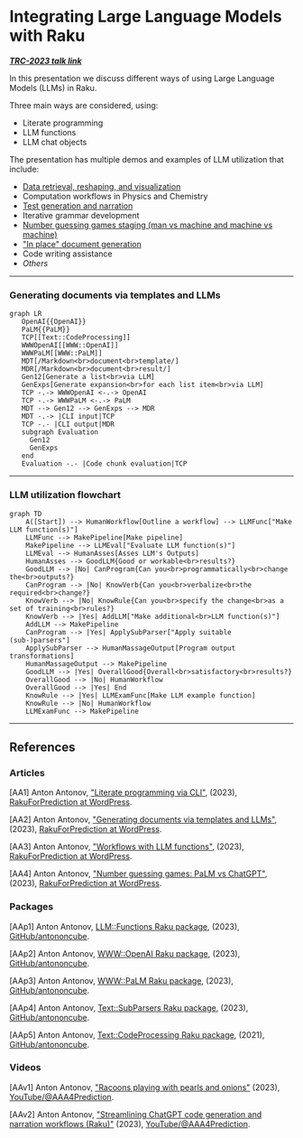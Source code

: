 
# Integrating Large Language Models with Raku

***[TRC-2023 talk link](https://conf.raku.org/talk/194)***

In this presentation we discuss different ways of using Large Language Models (LLMs) in Raku.

Three main ways are considered, using: 
- Literate programming
- LLM functions
- LLM chat objects

The presentation has multiple demos and examples of LLM utilization that include:
- [Data retrieval, reshaping, and visualization](https://rakuforprediction.wordpress.com/2023/08/01/workflows-with-llm-functions/)
- Computation workflows in Physics and Chemistry
- [Test generation and narration](https://github.com/antononcube/Raku-LLM-Functions/blob/main/docs/Expand-tests-into-doc-examples_woven.md)
- Iterative grammar development
- [Number guessing games staging (man vs machine and machine vs machine)](https://rakuforprediction.wordpress.com/2023/08/06/number-guessing-games-palm-vs-chatgpt/)
- ["In place" document generation](https://github.com/antononcube/RakuForPrediction-book/blob/main/Articles/LLM-generated/12-steps-guide-to-quit-Python-via-OpenAI-PaLM-2.md)
- Code writing assistance
- *Others*

------

### Generating documents via templates and LLMs

```mermaid
graph LR
   OpenAI{{OpenAI}}
   PaLM{{PaLM}}
   TCP[[Text::CodeProcessing]]
   WWWOpenAI[[WWW::OpenAI]] 
   WWWPaLM[[WWW::PaLM]]
   MDT[/Markdown<br>document<br>template/]
   MDR[/Markdown<br>document<br>result/]
   Gen12[Generate a list<br>via LLM]
   GenExps[Generate expansion<br>for each list item<br>via LLM]
   TCP -.-> WWWOpenAI <-.-> OpenAI
   TCP -.-> WWWPaLM <-.-> PaLM
   MDT --> Gen12 --> GenExps --> MDR
   MDT -.-> |CLI input|TCP
   TCP -.- |CLI output|MDR
   subgraph Evaluation
     Gen12
     GenExps
   end
   Evaluation -.- |Code chunk evaluation|TCP
```

------

### LLM utilization flowchart 

```mermaid
graph TD
    A([Start]) --> HumanWorkflow[Outline a workflow] --> LLMFunc["Make LLM function(s)"]
    LLMFunc --> MakePipeline[Make pipeline]
    MakePipeline --> LLMEval["Evaluate LLM function(s)"]
    LLMEval --> HumanAsses[Asses LLM's Outputs]
    HumanAsses --> GoodLLM{Good or workable<br>results?}
    GoodLLM --> |No| CanProgram{Can you<br>programmatically<br>change the<br>outputs?}
    CanProgram --> |No| KnowVerb{Can you<br>verbalize<br>the required<br>change?}
    KnowVerb --> |No| KnowRule{Can you<br>specify the change<br>as a set of training<br>rules?}
    KnowVerb --> |Yes| AddLLM["Make additional<br>LLM function(s)"]
    AddLLM --> MakePipeline
    CanProgram --> |Yes| ApplySubParser["Apply suitable (sub-)parsers"]
    ApplySubParser --> HumanMassageOutput[Program output transformations]
    HumanMassageOutput --> MakePipeline
    GoodLLM --> |Yes| OverallGood{Overall<br>satisfactory<br>results?}
    OverallGood --> |No| HumanWorkflow
    OverallGood --> |Yes| End
    KnowRule --> |Yes| LLMExamFunc[Make LLM example function]
    KnowRule --> |No| HumanWorkflow
    LLMExamFunc --> MakePipeline
```


------

## References 

### Articles

[AA1] Anton Antonov,
["Literate programming via CLI"](https://rakuforprediction.wordpress.com/2023/03/06/literate-programming-via-cli/),
(2023),
[RakuForPrediction at WordPress](https://rakuforprediction.wordpress.com).

[AA2] Anton Antonov,
["Generating documents via templates and LLMs"](https://rakuforprediction.wordpress.com/2023/07/11/generating-documents-via-templates-and-llms/),
(2023),
[RakuForPrediction at WordPress](https://rakuforprediction.wordpress.com).

[AA3] Anton Antonov,
["Workflows with LLM functions"](https://rakuforprediction.wordpress.com/2023/08/01/workflows-with-llm-functions/),
(2023),
[RakuForPrediction at WordPress](https://rakuforprediction.wordpress.com).

[AA4] Anton Antonov,
["Number guessing games: PaLM vs ChatGPT"](https://rakuforprediction.wordpress.com/2023/08/06/number-guessing-games-palm-vs-chatgpt/),
(2023),
[RakuForPrediction at WordPress](https://rakuforprediction.wordpress.com).


### Packages

[AAp1] Anton Antonov,
[LLM::Functions Raku package](https://github.com/antononcube/Raku-LLM-Functions),
(2023),
[GitHub/antononcube](https://github.com/antononcube).

[AAp2] Anton Antonov,
[WWW::OpenAI Raku package](https://github.com/antononcube/Raku-WWW-OpenAI),
(2023),
[GitHub/antononcube](https://github.com/antononcube).

[AAp3] Anton Antonov,
[WWW::PaLM Raku package](https://github.com/antononcube/Raku-WWW-PaLM),
(2023),
[GitHub/antononcube](https://github.com/antononcube).

[AAp4] Anton Antonov,
[Text::SubParsers Raku package](https://github.com/antononcube/Raku-Text-SubParsers),
(2023),
[GitHub/antononcube](https://github.com/antononcube).

[AAp5] Anton Antonov,
[Text::CodeProcessing Raku package](https://github.com/antononcube/Raku-Text-CodeProcessing),
(2021),
[GitHub/antononcube](https://github.com/antononcube).

### Videos

[AAv1] Anton Antonov,
["Racoons playing with pearls and onions"](https://www.youtube.com/watch?v=zlkoNZK8MpU)
(2023),
[YouTube/@AAA4Prediction](https://www.youtube.com/@AAA4prediction).

[AAv2] Anton Antonov,
["Streamlining ChatGPT code generation and narration workflows (Raku)"](https://www.youtube.com/watch?v=mI-oWLz5dYY)
(2023),
[YouTube/@AAA4Prediction](https://www.youtube.com/@AAA4prediction).
